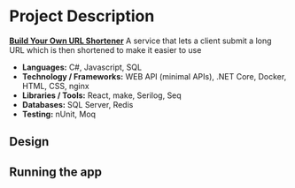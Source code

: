 # Project Description
[**Build Your Own URL Shortener**](/urlShortener)
A service that lets a client submit a long URL which is then shortened to make it easier to use
- **Languages:** C#, Javascript, SQL
- **Technology / Frameworks:** WEB API (minimal APIs), .NET Core, Docker, HTML, CSS, nginx
- **Libraries / Tools:** React, make, Serilog, Seq
- **Databases:** SQL Server, Redis
- **Testing:** nUnit, Moq

## Design
## Running the app